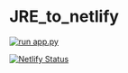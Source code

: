 # JRE_to_netlify
[![run app.py](https://github.com/wojtek108/JRE_to_netlify/actions/workflows/action.yml/badge.svg?branch=main)](https://github.com/wojtek108/JRE_to_netlify/actions/workflows/action.yml)

[![Netlify Status](https://api.netlify.com/api/v1/badges/b4662ad1-537f-41ae-81f7-bf624f9fc564/deploy-status)](https://app.netlify.com/sites/jrescrape/deploys)
